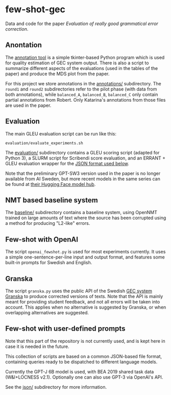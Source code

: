 # few-shot-gec
Data and code for the paper *Evaluation of really good grammatical error
correction*.


## Anontation

The [annotation tool](./annotator/) is a simple tkinter-based Python
program which is used for quality estimation of GEC system output.
There is also a script to summarize different aspects of the evaluations (used
in the tables of the paper) and produce the MDS plot from the paper.

For this project we store annotations in the [annotations/](./annotations)
subdirectory. The `round1` and `round2` subdirectories refer to the pilot
phase (with data from both annotations), while `balanced_A`, `balanced_B`,
`balanced_C` only contain partial annotations from Robert. Only Katarina's
annotations from those files are used in the paper.

## Evaluation

The main GLEU evaluation script can be run like this:

    evaluation/evaluate_experiments.sh

The [evaluation/](./evaluation/) subdirectory contains a GLEU scoring script
(adapted for Python 3), a SLURM script for Scribendi score evaluation, and an
ERRANT + GLEU evaluation wrapper for the
[JSON format used below](#few-shot-with-user-defined-prompts).

Note that the preliminary GPT-SW3 version used in the paper is no longer
available from AI Sweden, but more recent models in the same series can be
found at [their Hugging Face model hub](https://huggingface.co/AI-Sweden-Models).

## NMT based baseline system

The [baseline/](./baseline) subdirectory contains a baseline system, using
OpenNMT trained on large amounts of text where the source has been corrupted
using a method for producing "L2-like" errors.

## Few-shot with OpenAI

The script `openai_fewshot.py` is used for most experiments currently. It uses
a simple one-sentence-per-line input and output format, and features some
built-in prompts for Swedish and English.

## Granska

The script `granska.py` uses the public API of the Swedish
[GEC system Granska](https://www.csc.kth.se/tcs/projects/granska/) to produce
corrected versions of texts. Note that the API is mainly meant for providing
student feedback, and not all errors will be taken into account. This applies
when no alternative is suggested by Granska, or when overlapping alternatives
are suggested.

## Few-shot with user-defined prompts

Note that this part of the repository is not currently used, and is kept here
in case it is needed in the future.

This collection of scripts are based on a common JSON-based file format,
containing queries ready to be dispatched to different language models.

Currently the GPT-J 6B model is used, with BEA 2019 shared task data
(W&I+LOCNESS v2.1). Optionally one can also use GPT-3 via OpenAI's API.

See the [json/](./json/) subdirectory for more information.


